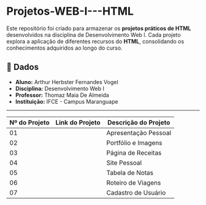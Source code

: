 # Projetos-WEB-I---HTML

Este repositório foi criado para armazenar os **projetos práticos de HTML** desenvolvidos na disciplina de Desenvolvimento Web I. Cada projeto explora a aplicação de diferentes recursos do **HTML**, consolidando os conhecimentos adquiridos ao longo do curso.

## 📌 Dados
- **Aluno:** Arthur Herbster Fernandes Vogel  
- **Disciplina:** Desenvolvimento Web I  
- **Professor:** Thomaz Maia De Almeida  
- **Instituição:** IFCE - Campus Maranguape  

---

| Nº do Projeto | Link do Projeto                                                                                                  | Descrição do Projeto            |
| ------------- | ---------------------------------------------------------------------------------------------------------------- | -------------------------------- |
| 01            |                                               | Apresentação Pessoal             |
| 02            |                                               | Portfólio e Imagens              |
| 03            |                                               | Página de Receitas               |
| 04            |                                               | Site Pessoal                     |
| 05            |                                               | Tabela de Notas                  |
| 06            |                                               | Roteiro de Viagens               |
| 07            |                                               | Cadastro de Usuário              |
